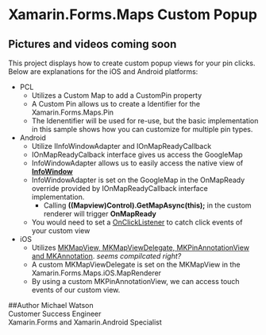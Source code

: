 # Xamarin.Forms.Maps Custom Popup
## Pictures and videos coming soon

This project displays how to create custom popup views for your pin clicks. Below are explanations for the iOS and Android platforms:

* PCL
    * Utilizes a Custom Map to add a CustomPin property 
    * A Custom Pin allows us to create a Identifier for the Xamarin.Forms.Maps.Pin
    * The Idenentifier will be used for re-use, but the basic implementation in this sample shows how you can customize for multiple pin types.
* Android
    * Utilize IInfoWindowAdapter and IOnMapReadyCallback
    * IOnMapReadyCalback interface gives us access the GoogleMap
    * InfoWindowAdapter allows us to easily access the native view of [**InfoWindow**](http://developer.xamarin.com/guides/android/platform_features/maps_and_location/maps/part_2_-_maps_api/#Info_Windows)
    * InfoWindowAdapter is set on the GoogleMap in the OnMapReady override provided by IOnMapReadyCallback interface implementation.
        * Calling **((Mapview)Control).GetMapAsync(this);** in the custom renderer will trigger **OnMapReady**
    * You would need to set a [OnClickListener](http://developer.android.com/reference/android/view/View.OnClickListener.html) to catch click events of your custom view
*  iOS
    *  Utilizes [MKMapView, MKMapViewDelegate, MKPinAnnotationView and MKAnnotation](http://developer.xamarin.com/guides/ios/platform_features/ios_maps/). *seems compilcated right?*
    * A custom MKMapViewDelegate is set on the MKMapView in the Xamarin.Forms.Maps.iOS.MapRenderer
    * By using a custom MKPinAnnotationView, we can access touch events of our custom view.

##Author
Michael Watson  
Customer Success Engineer  
Xamarin.Forms and Xamarin.Android Specialist
